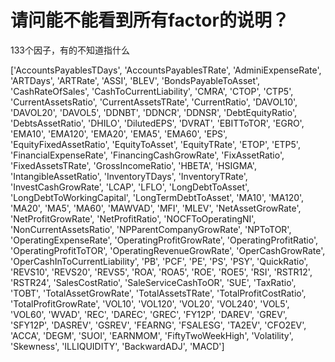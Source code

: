 # 请问能不能看到所有factor的说明？

133个因子，有的不知道指什么

['AccountsPayablesTDays', 'AccountsPayablesTRate', 'AdminiExpenseRate', 'ARTDays', 'ARTRate', 'ASSI', 'BLEV', 'BondsPayableToAsset', 'CashRateOfSales', 'CashToCurrentLiability', 'CMRA', 'CTOP', 'CTP5', 'CurrentAssetsRatio', 'CurrentAssetsTRate', 'CurrentRatio', 'DAVOL10', 'DAVOL20', 'DAVOL5', 'DDNBT', 'DDNCR', 'DDNSR', 'DebtEquityRatio', 'DebtsAssetRatio', 'DHILO', 'DilutedEPS', 'DVRAT', 'EBITToTOR', 'EGRO', 'EMA10', 'EMA120', 'EMA20', 'EMA5', 'EMA60', 'EPS', 'EquityFixedAssetRatio', 'EquityToAsset', 'EquityTRate', 'ETOP', 'ETP5', 'FinancialExpenseRate', 'FinancingCashGrowRate', 'FixAssetRatio', 'FixedAssetsTRate', 'GrossIncomeRatio', 'HBETA', 'HSIGMA', 'IntangibleAssetRatio', 'InventoryTDays', 'InventoryTRate', 'InvestCashGrowRate', 'LCAP', 'LFLO', 'LongDebtToAsset', 'LongDebtToWorkingCapital', 'LongTermDebtToAsset', 'MA10', 'MA120', 'MA20', 'MA5', 'MA60', 'MAWVAD', 'MFI', 'MLEV', 'NetAssetGrowRate', 'NetProfitGrowRate', 'NetProfitRatio', 'NOCFToOperatingNI', 'NonCurrentAssetsRatio', 'NPParentCompanyGrowRate', 'NPToTOR', 'OperatingExpenseRate', 'OperatingProfitGrowRate', 'OperatingProfitRatio', 'OperatingProfitToTOR', 'OperatingRevenueGrowRate', 'OperCashGrowRate', 'OperCashInToCurrentLiability', 'PB', 'PCF', 'PE', 'PS', 'PSY', 'QuickRatio', 'REVS10', 'REVS20', 'REVS5', 'ROA', 'ROA5', 'ROE', 'ROE5', 'RSI', 'RSTR12', 'RSTR24', 'SalesCostRatio', 'SaleServiceCashToOR', 'SUE', 'TaxRatio', 'TOBT', 'TotalAssetGrowRate', 'TotalAssetsTRate', 'TotalProfitCostRatio', 'TotalProfitGrowRate', 'VOL10', 'VOL120', 'VOL20', 'VOL240', 'VOL5', 'VOL60', 'WVAD', 'REC', 'DAREC', 'GREC', 'FY12P', 'DAREV', 'GREV', 'SFY12P', 'DASREV', 'GSREV', 'FEARNG', 'FSALESG', 'TA2EV', 'CFO2EV', 'ACCA', 'DEGM', 'SUOI', 'EARNMOM', 'FiftyTwoWeekHigh', 'Volatility', 'Skewness', 'ILLIQUIDITY', 'BackwardADJ', 'MACD']
 